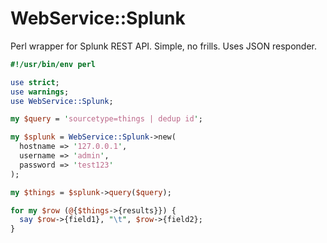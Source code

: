 WebService::Splunk
==================

Perl wrapper for Splunk REST API. Simple, no frills. Uses JSON responder.

```perl
#!/usr/bin/env perl

use strict;
use warnings;
use WebService::Splunk;

my $query = 'sourcetype=things | dedup id';

my $splunk = WebService::Splunk->new(
  hostname => '127.0.0.1',
  username => 'admin',
  password => 'test123'
);

my $things = $splunk->query($query);

for my $row (@{$things->{results}}) {
  say $row->{field1}, "\t", $row->{field2};
}
```
